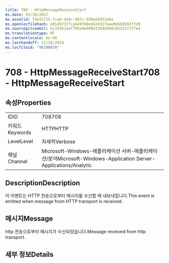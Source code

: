 ```yaml
---
title: 708 - HttpMessageReceiveStart
ms.date: 03/30/2017
ms.assetid: fde15725-fca8-4e8c-963c-6d9ae9552a8a
ms.openlocfilehash: e01d97377ca649f80ed424327eee0ebb8b92ffd9
ms.sourcegitcommit: bc293b14af795e0e999e3304dd40c0222cf2ffe4
ms.translationtype: MT
ms.contentlocale: ko-KR
ms.lasthandoff: 11/26/2020
ms.locfileid: "96290870"
---
```

# <a name="708---httpmessagereceivestart"></a><span data-ttu-id="855bb-102">708 - HttpMessageReceiveStart</span><span class="sxs-lookup"><span data-stu-id="855bb-102">708 - HttpMessageReceiveStart</span></span>

## <a name="properties"></a><span data-ttu-id="855bb-103">속성</span><span class="sxs-lookup"><span data-stu-id="855bb-103">Properties</span></span>  
  
|||  
|-|-|  
|<span data-ttu-id="855bb-104">ID</span><span class="sxs-lookup"><span data-stu-id="855bb-104">ID</span></span>|<span data-ttu-id="855bb-105">708</span><span class="sxs-lookup"><span data-stu-id="855bb-105">708</span></span>|  
|<span data-ttu-id="855bb-106">키워드</span><span class="sxs-lookup"><span data-stu-id="855bb-106">Keywords</span></span>|<span data-ttu-id="855bb-107">HTTP</span><span class="sxs-lookup"><span data-stu-id="855bb-107">HTTP</span></span>|  
|<span data-ttu-id="855bb-108">Level</span><span class="sxs-lookup"><span data-stu-id="855bb-108">Level</span></span>|<span data-ttu-id="855bb-109">자세히</span><span class="sxs-lookup"><span data-stu-id="855bb-109">Verbose</span></span>|  
|<span data-ttu-id="855bb-110">채널</span><span class="sxs-lookup"><span data-stu-id="855bb-110">Channel</span></span>|<span data-ttu-id="855bb-111">Microsoft-Windows-애플리케이션 서버-애플리케이션/분석</span><span class="sxs-lookup"><span data-stu-id="855bb-111">Microsoft-Windows-Application Server-Applications/Analytic</span></span>|  
  
## <a name="description"></a><span data-ttu-id="855bb-112">Description</span><span class="sxs-lookup"><span data-stu-id="855bb-112">Description</span></span>  

 <span data-ttu-id="855bb-113">이 이벤트는 HTTP 전송으로부터 메시지를 수신할 때 내보내집니다.</span><span class="sxs-lookup"><span data-stu-id="855bb-113">This event is emitted when message from HTTP transport is received.</span></span>  
  
## <a name="message"></a><span data-ttu-id="855bb-114">메시지</span><span class="sxs-lookup"><span data-stu-id="855bb-114">Message</span></span>  

 <span data-ttu-id="855bb-115">http 전송으로부터 메시지가 수신되었습니다.</span><span class="sxs-lookup"><span data-stu-id="855bb-115">Message received from http transport.</span></span>  
  
## <a name="details"></a><span data-ttu-id="855bb-116">세부 정보</span><span class="sxs-lookup"><span data-stu-id="855bb-116">Details</span></span>
